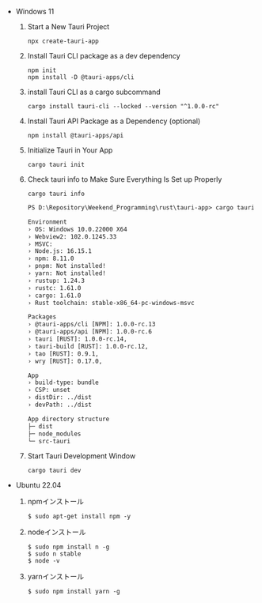 *   Windows 11

    1.  Start a New Tauri Project
        ```
        npx create-tauri-app
        ```

    1.  Install Tauri CLI package as a dev dependency
        ```
        npm init
        npm install -D @tauri-apps/cli
        ```

    1.  install Tauri CLI as a cargo subcommand
        ```
        cargo install tauri-cli --locked --version "^1.0.0-rc"
        ```

    1.  Install Tauri API Package as a Dependency (optional)
        ```
        npm install @tauri-apps/api
        ```

    1.  Initialize Tauri in Your App
        ```
        cargo tauri init
        ```

    1.  Check tauri info to Make Sure Everything Is Set up Properly
        ```
        cargo tauri info
        ```

        ```txt
        PS D:\Repository\Weekend_Programming\rust\tauri-app> cargo tauri info

        Environment
        › OS: Windows 10.0.22000 X64
        › Webview2: 102.0.1245.33
        › MSVC: 
        › Node.js: 16.15.1
        › npm: 8.11.0
        › pnpm: Not installed!
        › yarn: Not installed!
        › rustup: 1.24.3
        › rustc: 1.61.0
        › cargo: 1.61.0
        › Rust toolchain: stable-x86_64-pc-windows-msvc 

        Packages
        › @tauri-apps/cli [NPM]: 1.0.0-rc.13
        › @tauri-apps/api [NPM]: 1.0.0-rc.6
        › tauri [RUST]: 1.0.0-rc.14,
        › tauri-build [RUST]: 1.0.0-rc.12,
        › tao [RUST]: 0.9.1,
        › wry [RUST]: 0.17.0,

        App
        › build-type: bundle
        › CSP: unset
        › distDir: ../dist
        › devPath: ../dist

        App directory structure
        ├─ dist
        ├─ node_modules
        └─ src-tauri
        ```
        
    1.  Start Tauri Development Window
        ```
        cargo tauri dev
        ```
*   Ubuntu 22.04
    1.  npmインストール
        ```
        $ sudo apt-get install npm -y
        ```

    1.  nodeインストール
        ```
        $ sudo npm install n -g
        $ sudo n stable
        $ node -v
        ```

    1.  yarnインストール
        ```
        $ sudo npm install yarn -g
        ```
